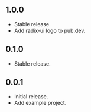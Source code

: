## 1.0.0

* Stable release.
* Add radix-ui logo to pub.dev.

## 0.1.0

* Stable release.

## 0.0.1

* Initial release.
* Add example project.
